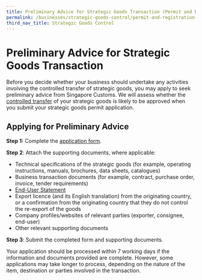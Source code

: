 ```yaml
---
title: Preliminary Advice for Strategic Goods Transaction (Permit and Registration Requirements)
permalink: /businesses/strategic-goods-control/permit-and-registration-requirements/preliminary-advice-for-strategic-goods-transaction
third_nav_title: Strategic Goods Control
---
```

  
# Preliminary Advice for Strategic Goods Transaction

Before you decide whether your business should undertake any activities involving the controlled transfer of strategic goods, you may apply to seek preliminary advice from Singapore Customs. We will assess whether the  [controlled transfer](https://www.customs.gov.sg/businesses/strategic-goods-control/overview/scope-of-control)  of your strategic goods is likely to be approved when you submit your strategic goods permit application.

## Applying for Preliminary Advice

**Step 1:** Complete the  [application form](https://www.customs.gov.sg/eservices/customs-forms-and-service-links#StrategicGood).

**Step 2**: Attach the supporting documents, where applicable:

-   Technical specifications of the strategic goods (for example, operating instructions, manuals, brochures, data sheets, catalogues)
-   Business transaction documents (for example, contract, purchase order, invoice, tender requirements)
-   [End-User Statement](https://www.customs.gov.sg/eservices/customs-forms-and-service-links#StrategicGood)
-   Export licence (and its English translation) from the originating country, or a confirmation from the originating country that they do not control the re-export of the goods
-   Company profiles/websites of relevant parties (exporter, consignee, end-user)
-   Other relevant supporting documents

**Step 3**: Submit the completed form and supporting documents.

Your application should be processed within 7 working days if the information and documents provided are complete. However, some applications may take longer to process, depending on the nature of the item, destination or parties involved in the transaction.
